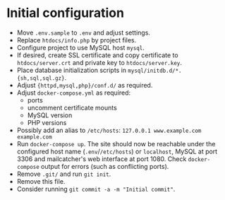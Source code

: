 # Initial configuration

* Move `.env.sample` to `.env` and adjust settings.
* Replace `htdocs/info.php` by project files.
* Configure project to use MySQL host `mysql`.
* If desired, create SSL certificate and copy certificate to
`htdocs/server.crt` and private key to `htdocs/server.key`.
* Place database initialization scripts in `mysql/initdb.d/*.{sh,sql,sql.gz}`.
* Adjust `{httpd,mysql,php}/conf.d/` as required.
* Adjust `docker-compose.yml` as required:
  * ports
  * uncomment certificate mounts
  * MySQL version
  * PHP versions
* Possibly add an alias to `/etc/hosts`: `127.0.0.1 www.example.com example.com`
* Run `docker-compose up`. The site should now be reachable under the configured host name (`.env`/`/etc/hosts`) or `localhost`, MySQL at port 3306 and mailcatcher's web interface at port 1080. Check `docker-compose` output for errors (such as conflicting ports).
* Remove `.git/` and run `git init`.
* Remove this file.
* Consider running `git commit -a -m "Initial commit"`.
